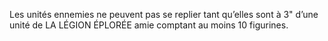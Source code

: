 Les unités ennemies ne peuvent pas se
replier tant qu’elles sont à 3" d’une unité
de LA LÉGION ÉPLORÉE amie
comptant au moins 10 figurines.
